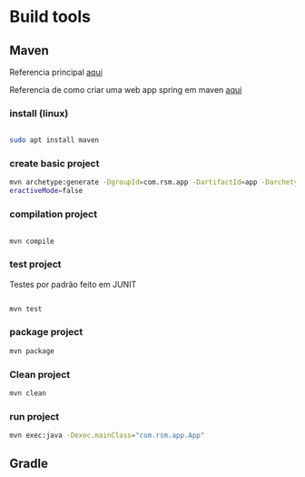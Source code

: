 # Build tools

## Maven

Referencia principal [aqui](https://maven.apache.org/guides/getting-started/index.html)

Referencia de como criar uma web app spring em maven [aqui](https://www.baeldung.com/spring-with-maven)

### install (linux)

```sh

sudo apt install maven

```

### create basic project 

```sh
mvn archetype:generate -DgroupId=com.rsm.app -DartifactId=app -DarchetypeArtifactId=maven-archetype-quickstart -DarchetypeVersion=1.5 -Dint
eractiveMode=false
```

### compilation project 

```sh

mvn compile
```

### test project

Testes por padrão feito em JUNIT

```sh

mvn test
```

### package project

```sh
mvn package
```

### Clean project

```sh
mvn clean
```

### run project

```sh
mvn exec:java -Dexec.mainClass="com.rsm.app.App"
```

## Gradle



